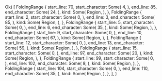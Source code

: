 Ok(
    [
        FoldingRange {
            start_line: 70,
            start_character: Some(
                4,
            ),
            end_line: 85,
            end_character: Some(
                24,
            ),
            kind: Some(
                Region,
            ),
        },
        FoldingRange {
            start_line: 2,
            start_character: Some(
                0,
            ),
            end_line: 3,
            end_character: Some(
                85,
            ),
            kind: Some(
                Region,
            ),
        },
        FoldingRange {
            start_line: 5,
            start_character: Some(
                0,
            ),
            end_line: 6,
            end_character: Some(
                35,
            ),
            kind: Some(
                Region,
            ),
        },
        FoldingRange {
            start_line: 9,
            start_character: Some(
                0,
            ),
            end_line: 10,
            end_character: Some(
                67,
            ),
            kind: Some(
                Region,
            ),
        },
        FoldingRange {
            start_line: 12,
            start_character: Some(
                0,
            ),
            end_line: 13,
            end_character: Some(
                59,
            ),
            kind: Some(
                Region,
            ),
        },
        FoldingRange {
            start_line: 15,
            start_character: Some(
                0,
            ),
            end_line: 97,
            end_character: Some(
                20,
            ),
            kind: Some(
                Region,
            ),
        },
        FoldingRange {
            start_line: 99,
            start_character: Some(
                0,
            ),
            end_line: 102,
            end_character: Some(
                8,
            ),
            kind: Some(
                Region,
            ),
        },
        FoldingRange {
            start_line: 104,
            start_character: Some(
                0,
            ),
            end_line: 110,
            end_character: Some(
                35,
            ),
            kind: Some(
                Region,
            ),
        },
    ],
)